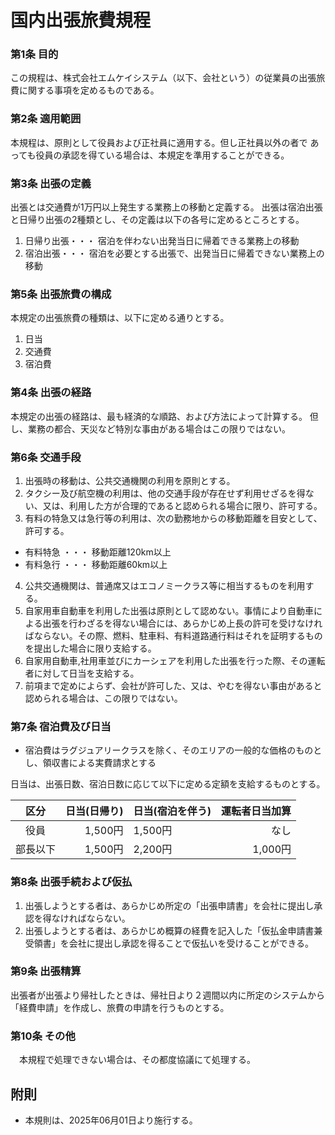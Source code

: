 # 国内出張旅費規程

### 第1条 目的
この規程は、株式会社エムケイシステム（以下、会社という）の従業員の出張旅費に関する事項を定めるものである。

### 第2条 適用範囲
本規程は、原則として役員および正社員に適用する。但し正社員以外の者で
あっても役員の承認を得ている場合は、本規定を準用することができる。

### 第3条 出張の定義

出張とは交通費が1万円以上発生する業務上の移動と定義する。
出張は宿泊出張と日帰り出張の2種類とし、その定義は以下の各号に定めるところとする。

1. 日帰り出張・・・  宿泊を伴わない出発当日に帰着できる業務上の移動
2. 宿泊出張・・・ 宿泊を必要とする出張で、出発当日に帰着できない業務上の移動

### 第5条 出張旅費の構成
本規定の出張旅費の種類は、以下に定める通りとする。

1. 日当
2. 交通費
3. 宿泊費

### 第4条 出張の経路
本規定の出張の経路は、最も経済的な順路、および方法によって計算する。
但し、業務の都合、天災など特別な事由がある場合はこの限りではない。

### 第6条 交通手段

1. 出張時の移動は、公共交通機関の利用を原則とする。
2.  タクシー及び航空機の利用は、他の交通手段が存在せず利用せざるを得ない、又は、利用した方が合理的であると認められる場合に限り、許可する。
3.   有料の特急又は急行等の利用は、次の勤務地からの移動距離を目安として、許可する。
  - 有料特急 ・・・ 移動距離120km以上
  - 有料急行 ・・・ 移動距離60km以上
4.   公共交通機関は、普通席又はエコノミークラス等に相当するものを利用する。
5. 自家用車自動車を利用した出張は原則として認めない。事情により自動車による出張を行わざるを得ない場合には、あらかじめ上長の許可を受けなければならない。その際、燃料、駐車料、有料道路通行料はそれを証明するものを提出した場合に限り支給する。
6. 自家用自動車,社用車並びにカーシェアを利用した出張を行った際、その運転者に対して日当を支給する。
7.   前項まで定めによらず、会社が許可した、又は、やむを得ない事由があると認められる場合は、この限りではない。

### 第7条 宿泊費及び日当

- 宿泊費はラグジュアリークラスを除く、そのエリアの一般的な価格のものとし、領収書による実費請求とする

日当は、出張日数、宿泊日数に応じて以下に定める定額を支給するものとする。

|   区分   	|   日当(日帰り) | 日当(宿泊を伴う)  	|  運転者日当加算 	|
|:--------:	| -------:	| --------------------- | --------:	|
| 役員     	| 1,500円 	| 1,500円 	            | なし 	|
| 部長以下 	| 1,500円 	| 2,200円               | 1,000円 	|

### 第8条 出張手続および仮払
1. 出張しようとする者は、あらかじめ所定の「出張申請書」を会社に提出し承認を得なければならない。
2. 出張しようとする者は、あらかじめ概算の経費を記入した「仮払金申請書兼受領書」を会社に提出し承認を得ることで仮払いを受けることができる。

### 第9条 出張精算
出張者が出張より帰社したときは、帰社日より２週間以内に所定のシステムから「経費申請」を作成し、旅費の申請を行うものとする。

### 第10条 その他
　本規程で処理できない場合は、その都度協議にて処理する。

## 附則

- 本規則は、2025年06月01日より施行する。
